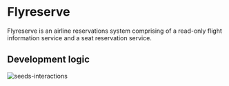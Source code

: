 # Flyreserve

Flyreserve is an airline reservations system comprising of a read-only flight information service and a seat reservation service.

## Development logic

![seeds-interactions](http://www.plantuml.com/plantuml/proxy?cache=no&src=./seeds-interactions.puml)

